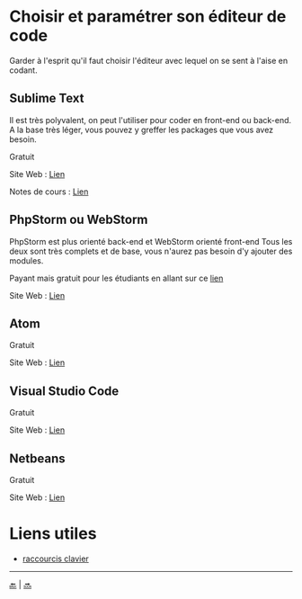 # Choisir et paramétrer son éditeur de code

Garder à l'esprit qu'il faut choisir l'éditeur avec lequel on se sent à l'aise en codant.



## Sublime Text

Il est très polyvalent, on peut l'utiliser pour coder en front-end ou back-end.
A la base très léger, vous pouvez y greffer les packages que vous avez besoin.

Gratuit

Site Web : [Lien](https://www.sublimetext.com)

Notes de cours : [Lien](sublime-text/sublime-text.md)


## PhpStorm ou WebStorm

PhpStorm est plus orienté back-end et WebStorm orienté front-end
Tous les deux sont très complets et de base, vous n'aurez pas besoin d'y ajouter des modules.

Payant mais gratuit pour les étudiants en allant sur ce [lien](https://www.jetbrains.com/student/)

Site Web : [Lien](https://www.jetbrains.com/phpstorm/) 


## Atom

Gratuit

Site Web : [Lien](https://atom.io/)


## Visual Studio Code

Gratuit

Site Web : [Lien](https://code.visualstudio.com/)


## Netbeans

Gratuit

Site Web : [Lien](https://netbeans.org/downloads/) 




# Liens utiles

- [raccourcis clavier](https://www.cheatography.com/)




---

[:back:](../README.md) | [:soon:](../autres/lorem-ipsum.md)
